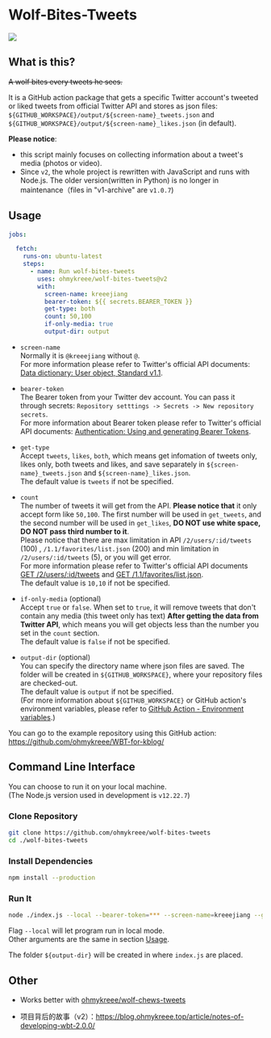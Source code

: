 # Wolf-Bites-Tweets

[![](https://github.com/ohmykreee/wolf-bites-tweets/actions/workflows/test-function.yaml/badge.svg)](https://github.com/ohmykreee/wolf-bites-tweets/actions/workflows/test-function.yaml)


## What is this?
~~A wolf bites every tweets he sees.~~   

It is a GitHub action package that gets a specific Twitter account's tweeted or liked tweets from official Twitter API and stores as json files: `${GITHUB_WORKSPACE}/output/${screen-name}_tweets.json` and `${GITHUB_WORKSPACE}/output/${screen-name}_likes.json` (in default).

**Please notice**:
- this script mainly focuses on collecting information about a tweet's media (photos or video).
- Since `v2`, the whole project is rewritten with JavaScript and runs with Node.js. The older version(written in Python) is no longer in maintenance（files in "v1-archive" are `v1.0.7`)

## Usage
```yml
jobs:

  fetch:
    runs-on: ubuntu-latest
    steps:
      - name: Run wolf-bites-tweets
        uses: ohmykreee/wolf-bites-tweets@v2
        with:
          screen-name: kreeejiang
          bearer-token: ${{ secrets.BEARER_TOKEN }}
          get-type: both
          count: 50,100
          if-only-media: true
          output-dir: output
```
- `screen-name`   
Normally it is `@kreeejiang` without `@`.    
For more information please refer to Twitter's official API documents: [Data dictionary: User object, Standard v1.1](https://developer.twitter.com/en/docs/twitter-api/v1/data-dictionary/object-model/user).

- `bearer-token`   
The Bearer token from your Twitter dev account. You can pass it through secrets: `Repository setttings -> Secrets -> New repository secrets`.   
For more information about Bearer token please refer to Twitter's official API documents: [Authentication: Using and generating Bearer Tokens](https://developer.twitter.com/en/docs/authentication/oauth-2-0/bearer-tokens).

- `get-type`   
Accept `tweets`, `likes`, `both`, which means get infomation of tweets only, likes only, both tweets and likes, and save separately in `${screen-name}_tweets.json` and `${screen-name}_likes.json`.   
The default value is `tweets` if not be specified.

- `count`   
The number of tweets it will get from the API. **Please notice that** it only accept form like `50,100`. The first number will be used in `get_tweets`, and the second number will be used in `get_likes`, **DO NOT use white space, DO NOT pass third number to it**.   
Please notice that there are max limitation in API `/2/users/:id/tweets` (100) , `/1.1/favorites/list.json` (200) and min limitation in `/2/users/:id/tweets` (5), or you will get error.   
For more information please refer to Twitter's official API documents [GET /2/users/:id/tweets](https://developer.twitter.com/en/docs/twitter-api/tweets/timelines/api-reference/get-users-id-tweets) and [GET /1.1/favorites/list.json](https://developer.twitter.com/en/docs/twitter-api/v1/tweets/post-and-engage/api-reference/get-favorites-list).   
The default value is `10,10` if not be specified.

- `if-only-media` (optional)   
Accept `true` or `false`. When set to `true`, it will remove tweets that don't contain any media (this tweet only has text) **After getting the data from Twitter API**, which means you will get objects less than the number you set in the `count` section.   
The default value is `false` if not be specified.

- `output-dir` (optional)   
You can specify the directory name where json files are saved. The folder will be created in `${GITHUB_WORKSPACE}`, where your repository files are checked-out.   
The default value is `output` if not be specified.   
(For more information about `${GITHUB_WORKSPACE}` or GitHub action's environment variables, please refer to [GitHub Action - Environment variables](https://docs.github.com/en/actions/learn-github-actions/environment-variables).)

You can go to the example repository using this GitHub action: https://github.com/ohmykreee/WBT-for-kblog/


## Command Line Interface
You can choose to run it on your local machine.   
(The Node.js version used in development is `v12.22.7`)

### Clone Repository
```bash
git clone https://github.com/ohmykreee/wolf-bites-tweets
cd ./wolf-bites-tweets
```
### Install Dependencies
```bash
npm install --production
```
### Run It
```bash
node ./index.js --local --bearer-token=*** --screen-name=kreeejiang --get-type=both --count=10,10 if-only-media=true --output-dir=output
```
Flag `--local` will let program run in local mode.   
Other arguments are the same in section [Usage](#usage).

The folder `${output-dir}` will be created in where `index.js` are placed.

## Other
- Works better with [ohmykreee/wolf-chews-tweets](https://github.com/ohmykreee/wolf-chews-tweets)

- 项目背后的故事（v2）：https://blog.ohmykreee.top/article/notes-of-developing-wbt-2.0.0/